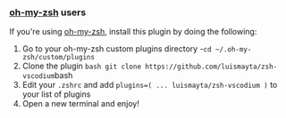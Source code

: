 <!-- Space: ZshVscodium -->
<!-- Parent: Project -->
<!-- Title: Project Installation Oh-My-Zsh -->

<!-- Label: ZshVscodium -->
<!-- Label: Project -->
<!-- Label: Installation -->
<!-- Label: Oh-My-Zsh -->
<!-- Include: docs/disclaimer.md -->
<!-- Include: ac:toc -->

### [oh-my-zsh](https://github.com/robbyrussell/oh-my-zsh) users

If you're using [oh-my-zsh](https://gitub.com/robbyrussell/oh-my-zsh), install this plugin by doing the following:

1.  Go to your oh-my-zsh custom plugins directory -`cd ~/.oh-my-zsh/custom/plugins`
2.  Clone the plugin `bash git clone https://github.com/luismayta/zsh-vscodium`bash
3.  Edit your `.zshrc` and add `plugins=( ... luismayta/zsh-vscodium )` to your list of plugins
4.  Open a new terminal and enjoy!

